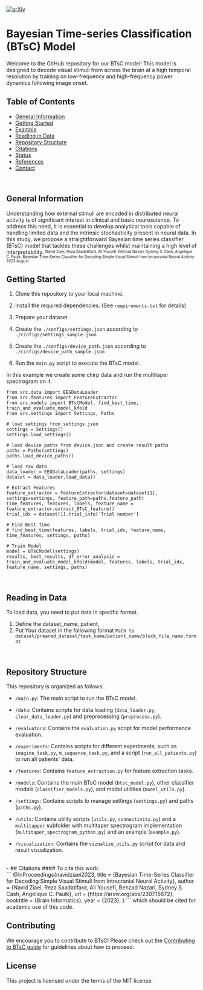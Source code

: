 [![arXiv](https://img.shields.io/badge/arXiv-2206.03992-b31b1b.svg)](https://arxiv.org/abs/2307.15672)

# Bayesian Time-series Classification (BTsC) Model
Welcome to the GitHub repository for our BTsC model! This model is designed to decode visual stimuli from across the brain at a high temporal resolution by training on low-frequency and high-frequency power dynamics following image onset.
<br/>

## Table of Contents
* [General Information](#general-information)
* [Getting Started](#getting-started)
* [Example](#example)
* [Reading in Data](#reading-in-edf-data)
* [Repository Structure](#repository-structure)
* [Citations](#citations)
* [Status](#status)
* [References](#references)
* [Contact](#contact)
<br/>

## General Information
Understanding how external stimuli are encoded in distributed neural activity is of significant interest in clinical and basic neuroscience. To address this need, it is essential to develop analytical tools capable of handling limited data and the intrinsic stochasticity present in neural data. In this study, we propose a straightforward Bayesian time series classifier (BTsC) model that tackles these challenges whilst maintaining a high level of interpretability.
<sup><sub>Navid Ziaei, Reza Saadatifard, Ali Yousefi, Behzad Nazari, Sydney S. Cash, Angelique C. Paulk. Bayesian Time-Series Classifier for Decoding Simple Visual Stimuli from Intracranial Neural Activity. 2023 August. </sup></sub>
<br/>

## Getting Started

1. Clone this repository to your local machine.

2. Install the required dependencies. (See `requirements.txt` for details)

3. Prepare your dataset

4. Create the `./configs/settings.json` according to `./cinfigs/settings_sample.json`

5. Create the `./configs/device_path.json` according to `./cinfigs/device_path_sample.json`

6. Run the `main.py` script to execute the BTsC model.

In this example we create some chirp data and run the multitaper spectrogram on it.
```
from src.data import EEGDataLoader
from src.features import FeatureExtractor
from src.models import BTsCModel, find_best_time, train_and_evaluate_model_kfold
from src.settings import Settings, Paths

# load settings from settings.json
settings = Settings()
settings.load_settings()

# load device paths from device.json and create result paths
paths = Paths(settings)
paths.load_device_paths()

# load raw data
data_loader = EEGDataLoader(paths, settings)
dataset = data_loader.load_data()

# Extract Features
feature_extractor = FeatureExtractor(dataset=dataset[1], settings=settings, feature_path=paths.feature_path)
time_features, features, labels, feature_name = feature_extractor.extract_BTsC_feature()
trial_idx = dataset[1].trial_info['Trial number']

# Find Best Time
# find_best_time(features, labels, trial_idx, feature_name, time_features, settings, paths)

# Train Model
model = BTsCModel(settings)
results, best_results, df_error_analysis = train_and_evaluate_model_kfold(model, features, labels, trial_idx,                                                                      feature_name, settings, paths)
```
<br/>

## Reading in Data
To load data, you need to put data in specific format. 
1. Define the dataset_name, patient, 
2. Put Your dataset in the following format
`Path to dataset/preared_dataset/task_name/patient_name/block_file_name.format`
<br/>

## Repository Structure
This repository is organized as follows:

- `/main.py`: The main script to run the BTsC model.

- `/data`: Contains scripts for data loading (`data_loader.py`, `clear_data_loader.py`) and preprocessing (`preprocess.py`).

- `/evaluators`: Contains the `evaluation.py` script for model performance evaluation.

- `/experiments`: Contains scripts for different experiments, such as `imagine_task.py`, `m_sequence_task.py`, and a script (`run_all_patients.py`) to run all patients' data.

- `/features`: Contains `feature_extraction.py` for feature extraction tasks.

- `/models`: Contains the main BTsC model (`btsc_model.py`), other classifier models (`classifier_models.py`), and model utilities (`model_utils.py`).

- `/settings`: Contains scripts to manage settings (`settings.py`) and paths (`paths.py`).

- `/utils`: Contains utility scripts (`utils.py`, `connectivity.py`) and a `multitapper` subfolder with multitaper spectrogram implementation (`multitaper_spectrogram_python.py`) and an example (`example.py`). 

- `/visualization`: Contains the `vizualize_utils.py` script for data and result visualization.
<br/>
- 
## Citations
#### To cite this work:
<br/>
```
@InProceedings{navidziaei2023,
  title = {Bayesian Time-Series Classifier for Decoding Simple Visual Stimuli from Intracranial Neural Activity},
  author = {Navid Ziaei, Reza Saadatifard, Ali Yousefi, Behzad Nazari, Sydney S. Cash, Angelique C. Paulk},
  url = {https://arxiv.org/abs/2307.15672},
  booktitle = {Brain Informatics},
  year = {2023},
}
```
which should be cited for academic use of this code.  
<br/>

## Contributing

We encourage you to contribute to BTsC! Please check out the [Contributing to BTsC guide](CONTRIBUTING.md) for guidelines about how to proceed.

## License

This project is licensed under the terms of the MIT license.
